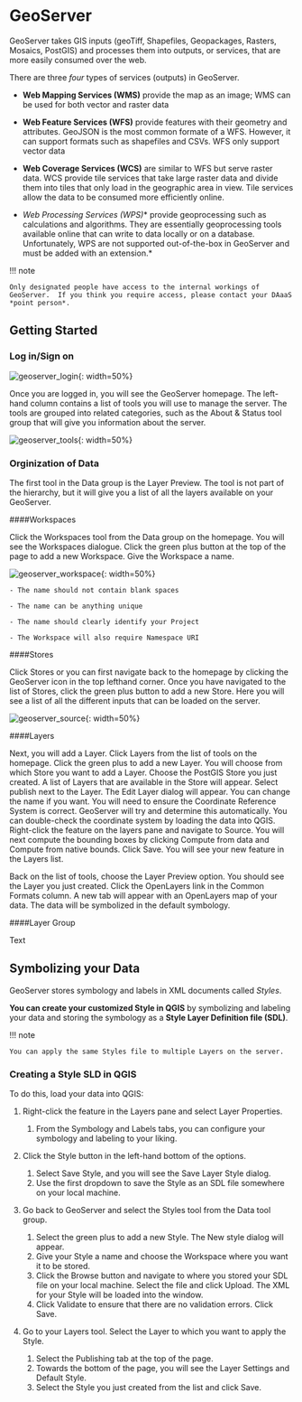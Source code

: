 # GeoServer

GeoServer takes GIS inputs (geoTiff, Shapefiles, Geopackages, Rasters, Mosaics, PostGIS) and processes them into outputs, or services, that are more easily consumed over the web. 


There are three *four* types of services (outputs) in GeoServer.

- **Web Mapping Services (WMS)** provide the map as an image; WMS can be used for both vector and raster data

- **Web Feature Services (WFS)** provide features with their geometry and attributes. GeoJSON is the most common formate of a WFS. However, it can support formats such as shapefiles and CSVs. WFS only support vector data

- **Web Coverage Services (WCS)** are similar to WFS but serve raster data. WCS provide tile services that take large raster data and divide them into tiles that only load in the geographic area in view. Tile services allow the data to be consumed more efficiently online.

- *Web Processing Services (WPS)** provide geoprocessing such as calculations and algorithms. They are essentially geoprocessing tools available online that can write to data locally or on a database. Unfortunately, WPS are not supported out-of-the-box in GeoServer and must be added with an extension.*

!!! note
	
	Only designated people have access to the internal workings of GeoServer.  If you think you require access, please contact your DAaaS *point person*.

## Getting Started

### Log in/Sign on

![geoserver_login](/images/geoserver_login.png){: width=50%}

Once you are logged in, you will see the GeoServer homepage. The left-hand column contains a list of tools you will use to manage the server. The tools are grouped into related categories, such as the About & Status tool group that will give you information about the server. 


![geoserver_tools](/images/geoserver_tools.PNG){: width=50%}

### Orginization of Data
The first tool in the Data group is the Layer Preview. The tool is not part of the hierarchy, but it will give you a list of all the layers available on your GeoServer.

####Workspaces

Click the Workspaces tool from the Data group on the homepage. You will see the Workspaces dialogue. Click the green plus button at the top of the page to add a new Workspace. Give the Workspace a name. 

![geoserver_workspace](/images/geoserver_workspace.PNG){: width=50%}


	- The name should not contain blank spaces
	 
	- The name can be anything unique 
	
	- The name should clearly identify your Project
	 
	- The Workspace will also require Namespace URI
		

####Stores

Click Stores or you can first navigate back to the homepage by clicking the GeoServer icon in the top lefthand corner. Once you have navigated to the list of Stores, click the green plus button to add a new Store. Here you will see a list of all the different inputs that can be loaded on the server.

![geoserver_source](/images/geoserver_source.png){: width=50%}

####Layers

Next, you will add a Layer. Click Layers from the list of tools on the homepage. Click the green plus to add a new Layer. You will choose from which Store you want to add a Layer. Choose the PostGIS Store you just created. A list of Layers that are available in the Store will appear. Select publish next to the Layer. The Edit Layer dialog will appear. You can change the name if you want. You will need to ensure the Coordinate Reference System is correct. GeoServer will try and determine this automatically. You can double-check the coordinate system by loading the data into QGIS. Right-click the feature on the layers pane and navigate to Source. You will next compute the bounding boxes by clicking Compute from data and Compute from native bounds. Click Save. You will see your new feature in the Layers list.

Back on the list of tools, choose the Layer Preview option. You should see the Layer you just created. Click the OpenLayers link in the Common Formats column. A new tab will appear with an OpenLayers map of your data. The data will be symbolized in the default symbology.


####Layer Group

Text

## Symbolizing your Data

GeoServer stores symbology and labels in XML documents called *Styles*. 

**You can create your customized Style in QGIS** by symbolizing and labeling your data and storing the symbology as a **Style Layer Definition file (SDL)**.

!!! note

	You can apply the same Styles file to multiple Layers on the server.


### Creating a Style SLD in QGIS
To do this, load your data into QGIS:

1. Right-click the feature in the Layers pane and select Layer Properties. 
	1. From the Symbology and Labels tabs, you can configure your symbology and labeling to your liking. 
	
2. Click the Style button in the left-hand bottom of the options.
	1. Select Save Style, and you will see the Save Layer Style dialog. 
	2. Use the first dropdown to save the Style as an SDL file somewhere on your local machine.

3. Go back to GeoServer and select the Styles tool from the Data tool group. 
	1. Select the green plus to add a new Style. The New style dialog will appear. 
	2. Give your Style a name and choose the Workspace where you want it to be stored. 
	3. Click the Browse button and navigate to where you stored your SDL file on your local machine. Select the file and click Upload. The XML for your Style will be loaded into the window. 
	4. Click Validate to ensure that there are no validation errors. Click Save.

4. Go to your Layers tool. Select the Layer to which you want to apply the Style. 
	1. Select the Publishing tab at the top of the page. 
	2. Towards the bottom of the page, you will see the Layer Settings and Default Style. 
	3. Select the Style you just created from the list and click Save.